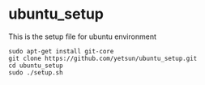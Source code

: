 ubuntu_setup
============

This is the setup file for ubuntu environment


```
sudo apt-get install git-core
git clone https://github.com/yetsun/ubuntu_setup.git
cd ubuntu_setup
sudo ./setup.sh
```
